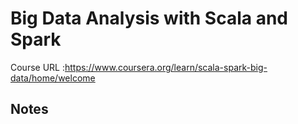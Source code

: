 # Big Data Analysis with Scala and Spark

Course URL :https://www.coursera.org/learn/scala-spark-big-data/home/welcome


## Notes






